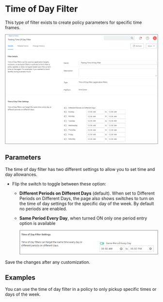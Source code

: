 [title]: # (Time of Day)
[tags]: # (filter types)
[priority]: # (2)
# Time of Day Filter

This type of filter exists to create policy parameters for specific time frames.

![Time of Day Filter](images/time-of-day-filter.png "Time of Day Filter")

## Parameters

The time of day filter has two different settings to allow you to set time and day allowances.

* Flip the switch to toggle between these option:

  * __Different Periods on Different Days__ (default). When set to Different Periods on Different Days, the page also shows switches to turn on the time of day settings for the specific day of the week. By default no periods are enabled.
  * __Same Period Every Day__, when turned ON only one period entry option is available

    ![Time of Day Filter](images/time-of-day-filter-1.png "Time of Day Filter set to Same Period Every Day")

Save the changes after any customization.
## Examples

You can use the time of day filter in a policy to only pickup specific times or days of the week.
